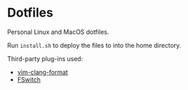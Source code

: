 # Dotfiles

Personal Linux and MacOS dotfiles. 

Run `install.sh` to deploy the files to into the home directory.

Third-party plug-ins used:
- [vim-clang-format](https://github.com/rhysd/vim-clang-format)
- [FSwitch](https://www.vim.org/scripts/script.php?script_id=2590)
